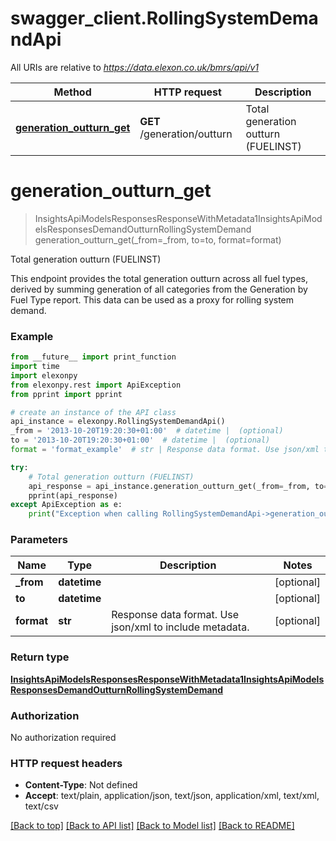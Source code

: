 # swagger_client.RollingSystemDemandApi

All URIs are relative to *https://data.elexon.co.uk/bmrs/api/v1*

Method | HTTP request | Description
------------- | ------------- | -------------
[**generation_outturn_get**](RollingSystemDemandApi.md#generation_outturn_get) | **GET** /generation/outturn | Total generation outturn (FUELINST)

# **generation_outturn_get**
> InsightsApiModelsResponsesResponseWithMetadata1InsightsApiModelsResponsesDemandOutturnRollingSystemDemand generation_outturn_get(_from=_from, to=to, format=format)

Total generation outturn (FUELINST)

This endpoint provides the total generation outturn across all fuel types, derived by summing generation  of all categories from the Generation by Fuel Type report.                This data can be used as a proxy for rolling system demand.

### Example

```python
from __future__ import print_function
import time
import elexonpy
from elexonpy.rest import ApiException
from pprint import pprint

# create an instance of the API class
api_instance = elexonpy.RollingSystemDemandApi()
_from = '2013-10-20T19:20:30+01:00'  # datetime |  (optional)
to = '2013-10-20T19:20:30+01:00'  # datetime |  (optional)
format = 'format_example'  # str | Response data format. Use json/xml to include metadata. (optional)

try:
    # Total generation outturn (FUELINST)
    api_response = api_instance.generation_outturn_get(_from=_from, to=to, format=format)
    pprint(api_response)
except ApiException as e:
    print("Exception when calling RollingSystemDemandApi->generation_outturn_get: %s\n" % e)
```

### Parameters

Name | Type | Description  | Notes
------------- | ------------- | ------------- | -------------
 **_from** | **datetime**|  | [optional] 
 **to** | **datetime**|  | [optional] 
 **format** | **str**| Response data format. Use json/xml to include metadata. | [optional] 

### Return type

[**InsightsApiModelsResponsesResponseWithMetadata1InsightsApiModelsResponsesDemandOutturnRollingSystemDemand**](InsightsApiModelsResponsesResponseWithMetadata1InsightsApiModelsResponsesDemandOutturnRollingSystemDemand.md)

### Authorization

No authorization required

### HTTP request headers

 - **Content-Type**: Not defined
 - **Accept**: text/plain, application/json, text/json, application/xml, text/xml, text/csv

[[Back to top]](#) [[Back to API list]](../README.md#documentation-for-api-endpoints) [[Back to Model list]](../README.md#documentation-for-models) [[Back to README]](../README.md)

